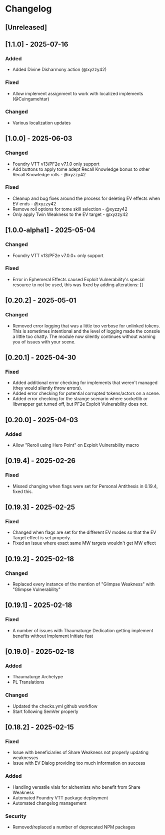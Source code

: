 # Changelog

## [Unreleased]

## [1.1.0] - 2025-07-16

### Added

- Added Divine Disharmony action (@xyzzy42)

### Fixed

- Allow implement assignment to work with localized implements (@Cuingamehtar)

### Changed

- Various localization updates

## [1.0.0] - 2025-06-03

### Changed

- Foundry VTT v13/PF2e v7.1.0 only support
- Add buttons to apply tome adept Recall Knowledge bonus to other Recall Knowledge rolls - @xyzzy42

### Fixed

- Cleanup and bug fixes around the process for deleting EV effects when EV ends - @xyzzy42
- Remove roll options for tome skill selection - @xyzzy42
- Only apply Twin Weakness to the EV target - @xyzzy42

## [1.0.0-alpha1] - 2025-05-04

### Changed

- Foundry VTT v13/PF2e v7.0.0+ only support

### Fixed

- Error in Ephemeral Effects caused Exploit Vulnerability's special resource to not be used, this was fixed by adding alterations: []

## [0.20.2] - 2025-05-01

### Changed

- Removed error logging that was a little too verbose for unlinked tokens. This is sometimes intentional and the level of logging made the console a little too chatty. The module now silently continues without warning you of issues with your scene.

## [0.20.1] - 2025-04-30

### Fixed

- Added additional error checking for implements that weren't managed (they would silently throw errors).
- Added error checking for potential corrupted tokens/actors on a scene.
- Added error checking for the strange scenario where socketlib or libwrapper get turned off, but PF2e Exploit Vulnerability does not.

## [0.20.0] - 2025-04-03

### Added

- Allow "Reroll using Hero Point" on Exploit Vulnerability macro

## [0.19.4] - 2025-02-26

### Fixed

- Missed changing when flags were set for Personal Antithesis in 0.19.4, fixed this.

## [0.19.3] - 2025-02-25

### Fixed

- Changed when flags are set for the different EV modes so that the EV Target effect is set properly.
- Fixed an issue where exact same MW targets wouldn't get MW effect

## [0.19.2] - 2025-02-18

### Changed

- Replaced every instance of the mention of "Glimpse Weakness" with "Glimpse Vulnerability"

## [0.19.1] - 2025-02-18

### Fixed

- A number of issues with Thaumaturge Dedication getting implement benefits without Implement Initiate feat

## [0.19.0] - 2025-02-18

### Added

- Thaumaturge Archetype
- PL Translations

### Changed

- Updated the checks.yml github workflow
- Start following SemVer properly

## [0.18.2] - 2025-02-15

### Fixed

- Issue with beneficiaries of Share Weakness not properly updating weaknesses
- Issue with EV Dialog providing too much information on success

### Added

- Handling versatile vials for alchemists who benefit from Share Weakness
- Automated Foundry VTT package deployment
- Automated changelog management

### Security

- Removed/replaced a number of deprecated NPM packages
